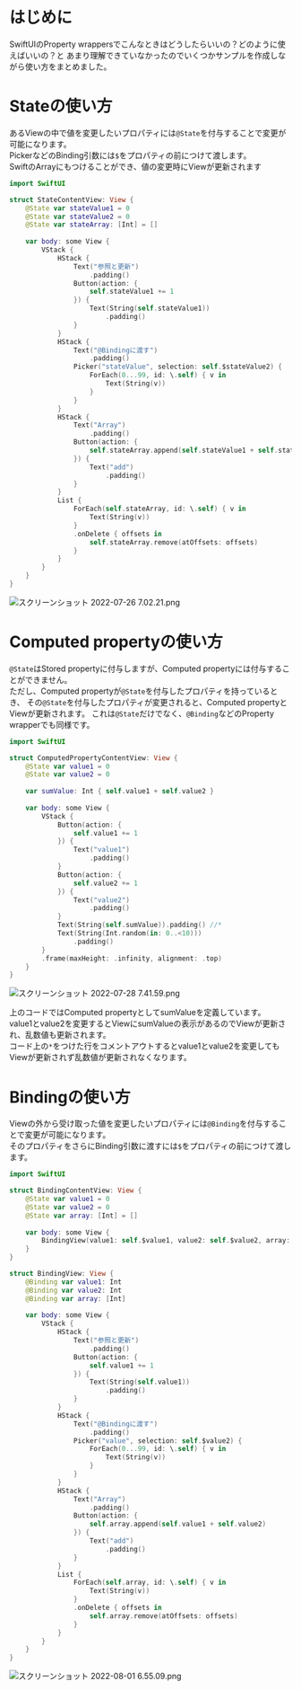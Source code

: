 <!-- SwiftUIのProperty Wrappersの使い方 その１ -->

# はじめに
SwiftUIのProperty wrappersでこんなときはどうしたらいいの？どのように使えばいいの？と
あまり理解できていなかったのでいくつかサンプルを作成しながら使い方をまとめました。  

# Stateの使い方
あるViewの中で値を変更したいプロパティには`@State`を付与することで変更が可能になります。  
PickerなどのBinding引数には`$`をプロパティの前につけて渡します。  
SwiftのArrayにもつけることができ、値の変更時にViewが更新されます

```swift
import SwiftUI

struct StateContentView: View {
    @State var stateValue1 = 0
    @State var stateValue2 = 0
    @State var stateArray: [Int] = []
    
    var body: some View {
        VStack {
            HStack {
                Text("参照と更新")
                    .padding()
                Button(action: {
                    self.stateValue1 += 1
                }) {
                    Text(String(self.stateValue1))
                        .padding()
                }
            }
            HStack {
                Text("@Bindingに渡す")
                    .padding()
                Picker("stateValue", selection: self.$stateValue2) {
                    ForEach(0...99, id: \.self) { v in
                        Text(String(v))
                    }
                }
            }
            HStack {
                Text("Array")
                    .padding()
                Button(action: {
                    self.stateArray.append(self.stateValue1 + self.stateValue2)
                }) {
                    Text("add")
                        .padding()
                }
            }
            List {
                ForEach(self.stateArray, id: \.self) { v in
                    Text(String(v))
                }
                .onDelete { offsets in
                    self.stateArray.remove(atOffsets: offsets)
                }
            }
        }
    }
}
```
![スクリーンショット 2022-07-26 7.02.21.png](https://qiita-image-store.s3.ap-northeast-1.amazonaws.com/0/1281693/10b2f22c-3b4b-1b42-5d66-28cb3f83d8ce.png)

# Computed propertyの使い方
`@State`はStored propertyに付与しますが、Computed propertyには付与することができません。  
ただし、Computed propertyが`@State`を付与したプロパティを持っているとき、
その`@State`を付与したプロパティが変更されると、Computed propertyとViewが更新されます。
これは`@State`だけでなく、`@Binding`などのProperty wrapperでも同様です。

```swift
import SwiftUI

struct ComputedPropertyContentView: View {
    @State var value1 = 0
    @State var value2 = 0
    
    var sumValue: Int { self.value1 + self.value2 }
    
    var body: some View {
        VStack {
            Button(action: {
                self.value1 += 1
            }) {
                Text("value1")
                    .padding()
            }
            Button(action: {
                self.value2 += 1
            }) {
                Text("value2")
                    .padding()
            }
            Text(String(self.sumValue)).padding() //*
            Text(String(Int.random(in: 0..<10)))
                .padding()
        }
        .frame(maxHeight: .infinity, alignment: .top)
    }
}
```
![スクリーンショット 2022-07-28 7.41.59.png](https://qiita-image-store.s3.ap-northeast-1.amazonaws.com/0/1281693/fafd2c76-36d9-5135-bfdb-9e466e7eccc4.png)

上のコードではComputed propertyとしてsumValueを定義しています。  
value1とvalue2を変更するとViewにsumValueの表示があるのでViewが更新され、乱数値も更新されます。  
コード上の`*`をつけた行をコメントアウトするとvalue1とvalue2を変更してもViewが更新されず乱数値が更新されなくなります。

# Bindingの使い方
Viewの外から受け取った値を変更したいプロパティには`@Binding`を付与することで変更が可能になります。  
そのプロパティをさらにBinding引数に渡すには`$`をプロパティの前につけて渡します。  

```swift
import SwiftUI

struct BindingContentView: View {
    @State var value1 = 0
    @State var value2 = 0
    @State var array: [Int] = []
    
    var body: some View {
        BindingView(value1: self.$value1, value2: self.$value2, array: self.$array)
    }
}

struct BindingView: View {
    @Binding var value1: Int
    @Binding var value2: Int
    @Binding var array: [Int]
    
    var body: some View {
        VStack {
            HStack {
                Text("参照と更新")
                    .padding()
                Button(action: {
                    self.value1 += 1
                }) {
                    Text(String(self.value1))
                        .padding()
                }
            }
            HStack {
                Text("@Bindingに渡す")
                    .padding()
                Picker("value", selection: self.$value2) {
                    ForEach(0...99, id: \.self) { v in
                        Text(String(v))
                    }
                }
            }
            HStack {
                Text("Array")
                    .padding()
                Button(action: {
                    self.array.append(self.value1 + self.value2)
                }) {
                    Text("add")
                        .padding()
                }
            }
            List {
                ForEach(self.array, id: \.self) { v in
                    Text(String(v))
                }
                .onDelete { offsets in
                    self.array.remove(atOffsets: offsets)
                }
            }
        }
    }
}
```
![スクリーンショット 2022-08-01 6.55.09.png](https://qiita-image-store.s3.ap-northeast-1.amazonaws.com/0/1281693/84e21358-9b9f-e998-0c28-e276d21c45af.png)
